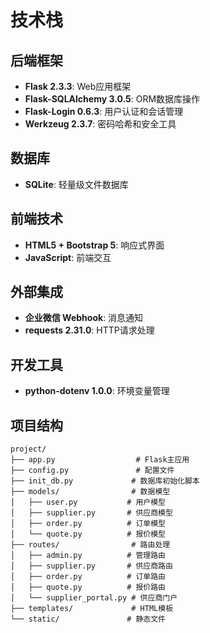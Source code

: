 # 技术栈

## 后端框架
- **Flask 2.3.3**: Web应用框架
- **Flask-SQLAlchemy 3.0.5**: ORM数据库操作
- **Flask-Login 0.6.3**: 用户认证和会话管理
- **Werkzeug 2.3.7**: 密码哈希和安全工具

## 数据库
- **SQLite**: 轻量级文件数据库

## 前端技术
- **HTML5 + Bootstrap 5**: 响应式界面
- **JavaScript**: 前端交互

## 外部集成
- **企业微信 Webhook**: 消息通知
- **requests 2.31.0**: HTTP请求处理

## 开发工具
- **python-dotenv 1.0.0**: 环境变量管理

## 项目结构
```
project/
├── app.py                  # Flask主应用
├── config.py               # 配置文件
├── init_db.py             # 数据库初始化脚本
├── models/                # 数据模型
│   ├── user.py           # 用户模型
│   ├── supplier.py       # 供应商模型
│   ├── order.py          # 订单模型
│   └── quote.py          # 报价模型
├── routes/                # 路由处理
│   ├── admin.py          # 管理路由
│   ├── supplier.py       # 供应商路由
│   ├── order.py          # 订单路由
│   ├── quote.py          # 报价路由
│   └── supplier_portal.py # 供应商门户
├── templates/             # HTML模板
└── static/               # 静态文件
```